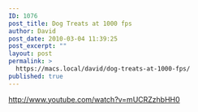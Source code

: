 ```yaml
---
ID: 1076
post_title: Dog Treats at 1000 fps
author: David
post_date: 2010-03-04 11:39:25
post_excerpt: ""
layout: post
permalink: >
  https://macs.local/david/dog-treats-at-1000-fps/
published: true
---
```

http://www.youtube.com/watch?v=mUCRZzhbHH0